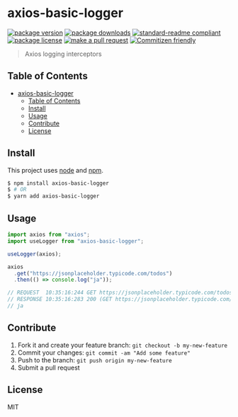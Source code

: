 
# axios-basic-logger
[![package version](https://img.shields.io/npm/v/axios-basic-logger.svg?style=flat-square)](https://npmjs.org/package/axios-basic-logger)
[![package downloads](https://img.shields.io/npm/dm/axios-basic-logger.svg?style=flat-square)](https://npmjs.org/package/axios-basic-logger)
[![standard-readme compliant](https://img.shields.io/badge/readme%20style-standard-brightgreen.svg?style=flat-square)](https://github.com/RichardLitt/standard-readme)
[![package license](https://img.shields.io/npm/l/axios-basic-logger.svg?style=flat-square)](https://npmjs.org/package/axios-basic-logger)
[![make a pull request](https://img.shields.io/badge/PRs-welcome-brightgreen.svg?style=flat-square)](http://makeapullrequest.com) [![Commitizen friendly](https://img.shields.io/badge/commitizen-friendly-brightgreen.svg)](http://commitizen.github.io/cz-cli/)

> Axios logging interceptors

## Table of Contents

- [axios-basic-logger](#axios-basic-logger)
  - [Table of Contents](#table-of-contents)
  - [Install](#install)
  - [Usage](#usage)
  - [Contribute](#contribute)
  - [License](#license)

## Install

This project uses [node](https://nodejs.org) and [npm](https://www.npmjs.com). 

```sh
$ npm install axios-basic-logger
$ # OR
$ yarn add axios-basic-logger
```

## Usage

```js
import axios from "axios";
import useLogger from "axios-basic-logger";

useLogger(axios);

axios
  .get("https://jsonplaceholder.typicode.com/todos")
  .then(() => console.log("ja"));

// REQUEST  10:35:16:244 GET https://jsonplaceholder.typicode.com/todos 
// RESPONSE 10:35:16:283 200 (GET https://jsonplaceholder.typicode.com/todos) 39ms 
// ja
```

## Contribute

1. Fork it and create your feature branch: `git checkout -b my-new-feature`
2. Commit your changes: `git commit -am "Add some feature"`
3. Push to the branch: `git push origin my-new-feature`
4. Submit a pull request

## License

MIT
    